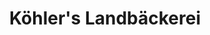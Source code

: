 ---
title: "Köhler's Landbäckerei"
url: /stutensee/koehlers-landbaeckerei-hauptstrasse/
shop: Bäckerei
---